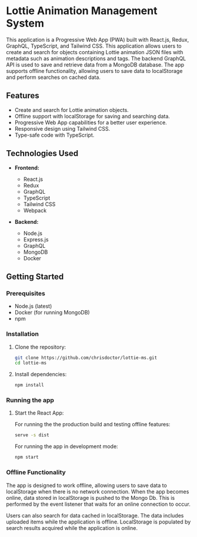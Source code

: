# Lottie Animation Management System

This application is a Progressive Web App (PWA) built with React.js, Redux, GraphQL, TypeScript, and Tailwind CSS. This application allows users to create and search for objects containing Lottie animation JSON files with metadata such as animation descriptions and tags. The backend GraphQL API is used to save and retrieve data from a MongoDB database. The app supports offline functionality, allowing users to save data to localStorage and perform searches on cached data.

## Features

- Create and search for Lottie animation objects.
- Offline support with localStorage for saving and searching data.
- Progressive Web App capabilities for a better user experience.
- Responsive design using Tailwind CSS.
- Type-safe code with TypeScript.

## Technologies Used

- **Frontend:**

  - React.js
  - Redux
  - GraphQL
  - TypeScript
  - Tailwind CSS
  - Webpack

- **Backend:**
  - Node.js
  - Express.js
  - GraphQL
  - MongoDB
  - Docker

## Getting Started

### Prerequisites

- Node.js (latest)
- Docker (for running MongoDB)
- npm

### Installation

1. Clone the repository:

   ```bash
   git clone https://github.com/chrisdoctor/lottie-ms.git
   cd lottie-ms
   ```

2. Install dependencies:

   ```bash
   npm install
   ```

### Running the app

1. Start the React App:

   For running the the production build and testing offline features:

   ```bash
   serve -s dist
   ```

   For running the app in development mode:

   ```bash
   npm start
   ```

### Offline Functionality

The app is designed to work offline, allowing users to save data to localStorage when there is no network connection. When the app becomes online, data stored in localStorage is pushed to the Mongo Db. This is performed by the event listener that waits for an online connection to occur.

Users can also search for data cached in localStorage. The data includes uploaded items while the application is offline. LocalStorage is populated by search results acquired while the application is online.
